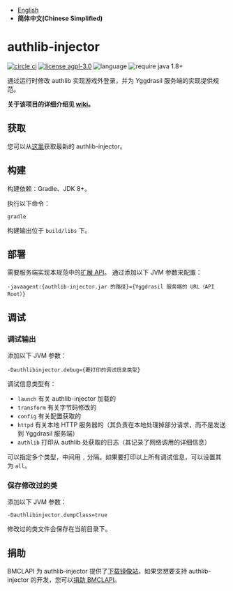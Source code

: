  * [English](https://github.com/yushijinhun/authlib-injector/blob/develop/README.en.md)
 * **简体中文(Chinese Simplified)**

# authlib-injector
[![circle ci](https://img.shields.io/circleci/project/github/yushijinhun/authlib-injector/master.svg?style=flat-square)](https://circleci.com/gh/yushijinhun/authlib-injector/tree/master)
[![license agpl-3.0](https://img.shields.io/badge/license-AGPL--3.0-blue.svg?style=flat-square)](https://github.com/yushijinhun/authlib-injector/blob/1caea43b49a059de4f8e44f11ede06a89a43a088/LICENSE)
![language](https://img.shields.io/badge/language-java-yellow.svg?style=flat-square)
![require java 1.8+](https://img.shields.io/badge/require%20java-1.8%2B-orange.svg?style=flat-square)

通过运行时修改 authlib 实现游戏外登录，并为 Yggdrasil 服务端的实现提供规范。

**关于该项目的详细介绍见 [wiki](https://github.com/yushijinhun/authlib-injector/wiki)。**

## 获取
您可以从[这里](https://authlib-injector.yushi.moe/~download/)获取最新的 authlib-injector。

## 构建
构建依赖：Gradle、JDK 8+。

执行以下命令：
```
gradle
```
构建输出位于 `build/libs` 下。

## 部署
需要服务端实现本规范中的[扩展 API](https://github.com/yushijinhun/authlib-injector/wiki/Yggdrasil%E6%9C%8D%E5%8A%A1%E7%AB%AF%E6%8A%80%E6%9C%AF%E8%A7%84%E8%8C%83#%E6%89%A9%E5%B1%95-api)。
通过添加以下 JVM 参数来配置：
```
-javaagent:{authlib-injector.jar 的路径}={Yggdrasil 服务端的 URL（API Root）}
```

## 调试
### 调试输出
添加以下 JVM 参数：
```
-Dauthlibinjector.debug={要打印的调试信息类型}
```
调试信息类型有：
 * `launch` 有关 authlib-injector 加载的
 * `transform` 有关字节码修改的
 * `config` 有关配置获取的
 * `httpd` 有关本地 HTTP 服务器的（其负责在本地处理掉部分请求，而不是发送到 Yggdrasil 服务端）
 * `authlib` 打印从 authlib 处获取的日志（其记录了网络调用的详细信息）

可以指定多个类型，中间用 `,` 分隔。如果要打印以上所有调试信息，可以设置其为 `all`。

### 保存修改过的类
添加以下 JVM 参数：
```
-Dauthlibinjector.dumpClass=true
```
修改过的类文件会保存在当前目录下。

## 捐助
BMCLAPI 为 authlib-injector 提供了[下载镜像站](https://github.com/yushijinhun/authlib-injector/wiki/%E8%8E%B7%E5%8F%96-authlib-injector#bmclapi-%E9%95%9C%E5%83%8F)。如果您想要支持 authlib-injector 的开发，您可以[捐助 BMCLAPI](https://bmclapidoc.bangbang93.com/)。

